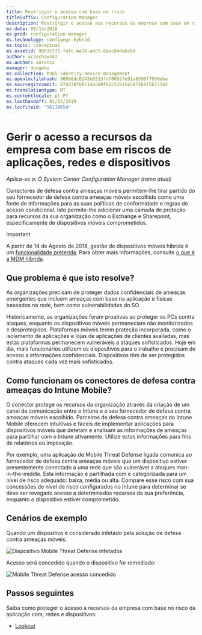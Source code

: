 ```yaml
---
title: Restringir o acesso com base no risco
titleSuffix: Configuration Manager
description: Restringir o acesso aos recursos da empresa com base em riscos de aplicações, redes e dispositivos.
ms.date: 08/14/2018
ms.prod: configuration-manager
ms.technology: configmgr-hybrid
ms.topic: conceptual
ms.assetid: 9083c571-f4fc-4a78-adc5-8aec84dabcbd
author: aczechowski
ms.author: aaroncz
manager: dougeby
ms.collection: M365-identity-device-management
ms.openlocfilehash: 90098dc0243e8513fe78692fe91a8390f7936eba
ms.sourcegitcommit: 874d78f08714a509f61c52b154387268f5b73242
ms.translationtype: MT
ms.contentlocale: pt-PT
ms.lasthandoff: 02/12/2019
ms.locfileid: "56119654"
---
```

# <a name="manage-access-to-company-resource-based-on-device-network-and-application-risk"></a>Gerir o acesso a recursos da empresa com base em riscos de aplicações, redes e dispositivos

*Aplica-se a: O System Center Configuration Manager (ramo atual)*

Conectores de defesa contra ameaças móveis permitem-lhe tirar partido do seu fornecedor de defesa contra ameaças móveis escolhido como uma fonte de informações para as suas políticas de conformidade e regras de acesso condicional. Isto permite-lhe adicionar uma camada de proteção para recursos da sua organização como o Exchange e Sharepoint, especificamente de dispositivos móveis comprometidos.

> [!Important]  
> A partir de 14 de Agosto de 2018, gestão de dispositivos móveis híbrida é um [funcionalidade preterida](/sccm/core/plan-design/changes/deprecated/removed-and-deprecated-cmfeatures). Para obter mais informações, consulte [o que é a MDM híbrida](/sccm/mdm/understand/hybrid-mobile-device-management).<!--Intune feature 2683117-->  



## <a name="what-problem-does-this-solve"></a>Que problema é que isto resolve?

As organizações precisam de proteger dados confidenciais de ameaças emergentes que incluem ameaças com base na aplicação e físicas baseados na rede, bem como vulnerabilidades do SO.

Historicamente, as organizações foram proativas ao proteger os PCs contra ataques, enquanto os dispositivos móveis permaneciam não monitorizados e desprotegidos. Plataformas móveis terem proteção incorporada, como o isolamento de aplicações e lojas de aplicações de clientes avaliadas, mas estas plataformas permanecem vulneráveis a ataques sofisticados. Hoje em dia, mais funcionários utilizem os dispositivos para o trabalho e precisam de acesso a informações confidenciais. Dispositivos têm de ser protegidos contra ataques cada vez mais sofisticados.



## <a name="how-the-intune-mobile-threat-defense-connectors-work"></a>Como funcionam os conectores de defesa contra ameaças do Intune Mobile?

O conector protege os recursos da organização através da criação de um canal de comunicação entre o Intune e o seu fornecedor de defesa contra ameaças móveis escolhido. Parceiros de defesa contra ameaças do Intune Mobile oferecem intuitivas e fáceis de implementar aplicações para dispositivos móveis que detetam e analisam as informações de ameaças para partilhar com o Intune ativamente. Utilize estas informações para fins de relatórios ou imposição. 

Por exemplo, uma aplicação de Mobile Threat Defense ligada comunica ao fornecedor de defesa contra ameaças móveis que um dispositivo estiver presentemente conectado a uma rede que são vulnerável a ataques man-in-the-middle. Esta informação é partilhada com e categorizada para um nível de risco adequado: baixa, média ou alta. Compare esse risco com sua concessões de nível de risco configurados no Intune para determinar se deve ser revogado acesso a determinados recursos da sua preferência, enquanto o dispositivo estiver comprometido.



## <a name="sample-scenarios"></a>Cenários de exemplo

Quando um dispositivo é considerado infetado pela solução de defesa contra ameaças móveis:

![Dispositivo Mobile Threat Defense infetados](../media/mtp/MTD-image-1.png)

Acesso será concedido quando o dispositivo for remediado:

![Mobile Threat Defense acesso concedido](../media/mtp/MTD-image-2.png)



## <a name="next-steps"></a>Passos seguintes

Saiba como proteger o acesso a recursos da empresa com base no risco da aplicação com, redes e dispositivos:

- [Lookout](https://docs.microsoft.com/intune/deploy-use/lookout-mobile-threat-defense-connector)

